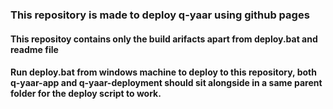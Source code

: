 ### This repository is made to deploy q-yaar using github pages
#### This repositoy contains only the build arifacts apart from deploy.bat and readme file
#### Run deploy.bat from windows machine to deploy to this repository, both q-yaar-app and q-yaar-deployment should sit alongside in a same parent folder for the deploy script to work.
